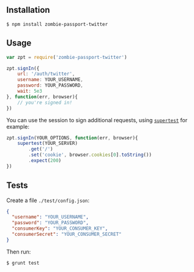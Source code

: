 ## Installation

```
$ npm install zombie-passport-twitter
```

## Usage

```js
var zpt = require('zombie-passport-twitter')

zpt.signIn({
    url: '/auth/twitter',
    username: YOUR_USERNAME,
    password: YOUR_PASSWORD,
    wait: 5e3
}, function(err, browser){
    // you're signed in!
})
```

You can use the session to sign additional requests, using [`supertest`](https://github.com/visionmedia/supertest) for example:

```js
zpt.signIn(YOUR_OPTIONS, function(err, browser){
    supertest(YOUR_SERVER)
        .get('/')
        .set('cookie', browser.cookies[0].toString())
        .expect(200)
})
```

## Tests

Create a file `./test/config.json`:

```json
{
  "username": "YOUR_USERNAME",
  "password": "YOUR_PASSWORD",
  "consumerKey": "YOUR_CONSUMER_KEY",
  "consumerSecret": "YOUR_CONSUMER_SECRET"
}
```

Then run:

```
$ grunt test
```
